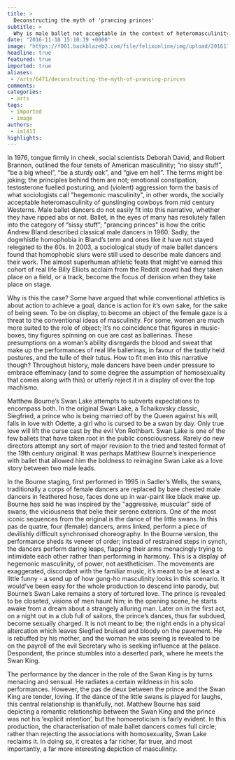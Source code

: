 ```yaml
---
title: >
  Deconstructing the myth of 'prancing princes'
subtitle: >
  Why is male ballet not acceptable in the context of heteromasculinity?
date: "2016-11-18 15:10:39 +0000"
image: "https://f001.backblazeb2.com/file/felixonline/img/upload/201611181510-felix-7822736186_817e702bde_o.jpg"
headline: true
featured: true
imported: true
aliases:
 - /arts/6471/deconstructing-the-myth-of-prancing-princes
comments:
categories:
 - arts
tags:
 - imported
 - image
authors:
 - im1413
highlights:
---
```


In 1976, tongue firmly in cheek, social scientists Deborah David, and Robert Brannon, outlined the four tenets of American masculinity;  “no sissy stuff”, “be a big wheel”, “be a sturdy oak”, and “give em hell”. The terms might be joking; the principles behind them are not; emotional constipation, testosterone fuelled posturing, and (violent) aggression form the basis of what sociologists call "hegemonic masculinity", in other words, the socially acceptable heteromasculinity of gunslinging cowboys from mid century Westerns. Male ballet dancers do not easily fit into this narrative, whether they have ripped abs or not. Ballet, in the eyes of many has resolutely fallen into the category of “sissy stuff”; "prancing princes" is how the critic Andrew Bland described classical male dancers in 1960. Sadly, the dogwhistle homophobia in Bland’s term and ones like it have not stayed relegated to the 60s. In 2003, a sociological study of male ballet dancers found that homophobic slurs were still used to describe male dancers and their work. The almost superhuman athletic feats that might’ve earned this cohort of real life Billy Elliots acclaim from the Reddit crowd had they taken place on a field, or a track, become the focus of derision when they take place on stage.

Why is this the case? Some have argued that while conventional athletics is about action to achieve a goal, dance is action for it’s own sake, for the sake of being seen. To be on display, to become an object of the female gaze is a threat to the conventional ideas of masculinity. For some, women are much more suited to the role of object; it’s no coincidence that figures in music-boxes, tiny figures spinning on cue are cast as ballerinas. These presumptions on a woman’s ability disregards the blood and sweat that make up the performances of real life ballerinas, in favour of the tautly held postures, and the tulle of their tutus. How to fit men into this narrative though? Throughout history, male dancers have been under pressure to embrace effeminacy (and to some degree the assumption of homosexuality that comes along with this) or utterly reject it in a display of over the top machismo.

Matthew Bourne’s Swan Lake attempts to subverts expectations to encompass both. In the original Swan Lake, a Tchaikovsky classic, Siegfried, a prince who is being married off by the Queen against his will, falls in love with Odette, a girl who is cursed to be a swan by day. Only true love will lift the curse cast by the evil  Von Rothbart. Swan Lake is one of the few ballets that have taken root in the public consciousness. Rarely do new directors attempt any sort of  major revision to the tried and tested format of the 19th century original. It was perhaps Matthew Bourne’s inexperience with ballet that allowed him the boldness to reimagine Swan Lake as a love story between two male leads.

In the Bourne staging, first performed in 1995 in Sadler’s Wells, the swans, traditionally a corps of female dancers are replaced by bare chested male dancers in feathered hose, faces done up in war-paint like black make up. Bourne has said he was inspired by the "aggressive, muscular" side of swans; the viciousness that belie their serene exteriors. One of the most iconic sequences from the original is the dance of the little swans.  In this pas de quatre, four (female) dancers, arms linked, perform a piece of devilishly difficult synchronised choreography. In the Bourne version, the performance sheds its veneer of order; instead of restrained steps in synch, the dancers perform daring leaps, flapping their arms menacingly trying to intimidate each other rather than performing in harmony. This is a display of hegemonic masculinity, of power, not aestheticism. The movements are exaggerated, discordant with the familiar music, it’s meant to be at least a little funny - a send up of how gung-ho masculinity looks in this scenario.
It would’ve been easy for the whole production to descend into parody, but Bourne’s Swan Lake remains a story of tortured love. The prince is revealed to be closeted, visions of men haunt him; in the opening scene, he starts awake from a dream about a strangely alluring man. Later on in the first act, on a night out in a club full of sailors, the prince’s dances, thus far subdued, become sexually charged. It is not meant to be; the night ends in a physical altercation which leaves Siegfied bruised and bloody on the pavement. He is rebuffed by his mother, and the woman he was seeing is revealed to be on the payroll of the evil Secretary who is seeking influence at the palace. Despondent, the prince stumbles into a deserted park, where he meets the Swan King.

The performance by the dancer in the role of the Swan King is by turns menacing and sensual. He radiates a certain wildness in his solo performances. However, the pas de deux between the prince and the Swan King are tender, loving. If the dance of the little swans is played for laughs, this central relationship is thankfully, not. Matthew Bourne has said depicting a romantic relationship between the Swan King and the prince was not his ‘explicit intention’, but the homoeroticism is fairly evident. In this production, the characterisation of male ballet dancers comes full circle; rather than rejecting the associations with homosexuality, Swan Lake reclaims it. In doing so, it creates a far richer, far truer, and most importantly, a far more interesting depiction of masculinity.
